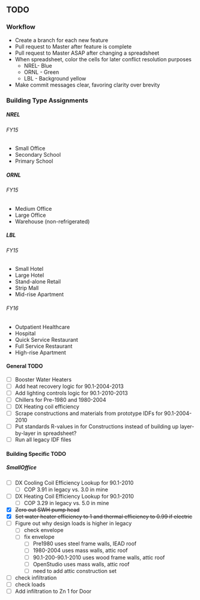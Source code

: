 ## TODO

### Workflow

- Create a branch for each new feature
- Pull request to Master after feature is complete
- Pull request to Master ASAP after changing a spreadsheet
- When spreadsheet, color the cells for later conflict resolution purposes
	- NREL- Blue
	- ORNL - Green
	- LBL - Background yellow
- Make commit messages clear, favoring clarity over brevity

### Building Type Assignments

##### NREL
###### FY15
- Small Office
- Secondary School
- Primary School

##### ORNL
###### FY15
- Medium Office
- Large Office
- Warehouse (non-refrigerated)

##### LBL
###### FY15
- Small Hotel
- Large Hotel
- Stand-alone Retail
- Strip Mall
- Mid-rise Apartment
###### FY16
- Outpatient Healthcare
- Hospital
- Quick Service Restaurant
- Full Service Restaurant
- High-rise Apartment

#### General TODO
- [ ] Booster Water Heaters
- [ ] Add heat recovery logic for 90.1-2004-2013
- [ ] Add lighting controls logic for 90.1-2010-2013 
- [ ] Chillers for Pre-1980 and 1980-2004
- [ ] DX Heating coil efficiency
- [ ] Scrape constructions and materials from prototype IDFs for 90.1-2004-2010
- [ ] Put standards R-values in for Constructions instead of building up layer-by-layer in spreadsheet?
- [ ] Run all legacy IDF files

#### Building Specific TODO

##### SmallOffice

- [ ] DX Cooling Coil Efficiency Lookup for 90.1-2010
  - [ ] COP 3.91 in legacy vs. 3.0 in mine
- [ ] DX Heating Coil Efficiency Lookup for 90.1-2010
  - [ ] COP 3.29 in legacy vs. 5.0 in mine
- [x] ~~Zero out SWH pump head~~
- [x] ~~Set water heater efficiency to 1 and thermal efficiency to 0.99 if electric~~
- [ ] Figure out why design loads is higher in legacy
  - [ ] check envelope
  - [ ] fix envelope
    - [ ] Pre1980 uses steel frame walls, IEAD roof
    - [ ] 1980-2004 uses mass walls, attic roof
    - [ ] 90.1-200-90.1-2010 uses wood frame walls, attic roof
    - [ ] OpenStudio uses mass walls, attic roof
    - [ ] need to add attic construction set
- [ ] check infiltration
- [ ] check loads
- [ ] Add infiltration to Zn 1 for Door
